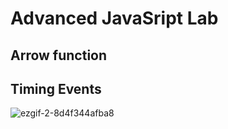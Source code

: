 # Advanced JavaSript Lab

## Arrow function 
## Timing Events  
![ezgif-2-8d4f344afba8](https://user-images.githubusercontent.com/72529306/138604745-ca858347-28e7-4fba-a3cd-9c909adf115a.gif)
